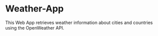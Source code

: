 # Weather-App

This Web App retrieves weather information about cities and countries using the OpenWeather API.
